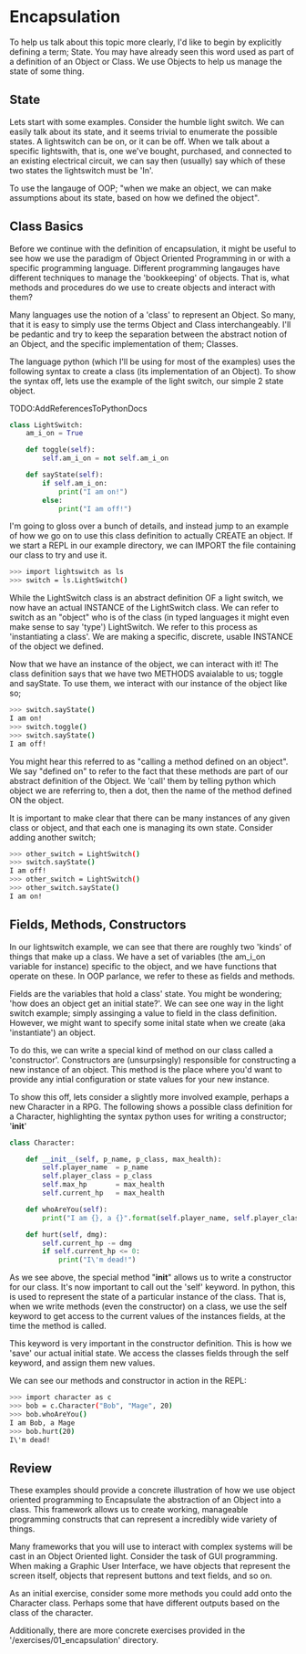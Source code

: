 # Encapsulation
To help us talk about this topic more clearly, I'd like to begin by explicitly defining a term; State. You may have already seen this word used as part of a definition of an Object or Class. We use Objects to help us manage the state of some thing. 

## State
Lets start with some examples. Consider the humble light switch. We can easily talk about its state, and it seems trivial to enumerate the possible states. A lightswitch can be on, or it can be off. When we talk about a specific lightswith, that is, one we've bought, purchased, and connected to an existing electrical circuit, we can say then (usually) say which of these two states the lightswitch must be 'In'. 

To use the langauge of OOP; "when we make an object, we can make assumptions about its state, based on how we defined the object". 

## Class Basics
Before we continue with the definition of encapsulation, it might be useful to see how we use the paradigm of Object Oriented Programming in or with a specific programming language.  Different programming langauges have different techniques to manage the 'bookkeeping' of objects. That is, what methods and procedures do we use to create objects and interact with them? 

Many languages use the notion of a 'class' to represent an Object. So many, that it is easy to simply use the terms Object and Class interchangeably. I'll be pedantic and try to keep the separation between the abstract notion of an Object, and the specific implementation of them; Classes. 

The language python (which I'll be using for most of the examples) uses the following syntax to create a class (its implementation of an Object). To show the syntax off, lets use the example of the light switch, our simple 2 state object. 

TODO:AddReferencesToPythonDocs

```python
class LightSwitch:
    am_i_on = True

    def toggle(self):
        self.am_i_on = not self.am_i_on

    def sayState(self):
        if self.am_i_on:
            print("I am on!")
        else:
            print("I am off!")
```

I'm going to gloss over a bunch of details, and instead jump to an example of how we go on to use this class definition to actually CREATE an object. If we start a REPL in our example directory, we can IMPORT the file containing our class to try and use it. 

```bash
>>> import lightswitch as ls
>>> switch = ls.LightSwitch()
```

While the LightSwitch class is an abstract definition OF a light switch, we now have an actual INSTANCE of the LightSwitch class. We can refer to switch as an "object" who is of the class (in typed languages it might even make sense to say 'type') LightSwitch. We refer to this process as 'instantiating a class'. We are making a specific, discrete, usable INSTANCE of the object we defined. 

Now that we have an instance of the object, we can interact with it! The class definition says that we have two METHODS avaialable to us; toggle and sayState. To use them, we interact with our instance of the object like so;

```bash
>>> switch.sayState()
I am on!
>>> switch.toggle()
>>> switch.sayState()
I am off!
```

You might hear this referred to as "calling a method defined on an object". We say "defined on" to refer to the fact that these methods are part of our abstract definition of the Object. We 'call' them by telling python which object we are referring to, then a dot, then the name of the method defined ON the object.

It is important to make clear that there can be many instances of any given class or object, and that each one is managing its own state. Consider adding another switch;

```bash
>>> other_switch = LightSwitch()
>>> switch.sayState()
I am off!  
>>> other_switch = LightSwitch()
>>> other_switch.sayState()
I am on!
```

## Fields, Methods, Constructors
In our lightswitch example, we can see that there are roughly two 'kinds' of things that make up a class. We have a set of variables (the am_i_on variable for instance) specific to the object, and we have functions that operate on these. In OOP parlance, we refer to these as fields and methods. 

Fields are the variables that hold a class' state. You might be wondering; 'how does an object get an initial state?'. We can see one way in the light switch example; simply assinging a value to field in the class definition. However, we might want to specify some inital state when we create (aka 'instantiate') an object. 

To do this, we can write a special kind of method on our class called a 'constructor'. Constructors are (unsurpsingly) responsible for constructing a new instance of an object. This method is the place where you'd want to provide any intial configuration or state values for your new instance. 

To show this off, lets consider a slightly more involved example, perhaps a new Character in a RPG. The following shows a possible class definition for a Character, highlighting the syntax python uses for writing a constructor; '__init__'

```python
class Character:

    def __init__(self, p_name, p_class, max_health):
        self.player_name  = p_name
        self.player_class = p_class 
        self.max_hp       = max_health
        self.current_hp   = max_health

    def whoAreYou(self):
        print("I am {}, a {}".format(self.player_name, self.player_class))

    def hurt(self, dmg):
        self.current_hp -= dmg
        if self.current_hp <= 0:
            print("I\'m dead!")

```

As we see above, the special method "__init__" allows us to write a constructor for our class. It's now important to call out the 'self' keyword. In python, this is used to represent the state of a particular instance of the class. That is, when we write methods (even the constructor) on a class, we use the self keyword to get access to the current values of the instances fields, at the time the method is called. 

This keyword is very important in the constructor definition. This is how we 'save' our actual initial state. We access the classes fields through the self keyword, and assign them new values.

We can see our methods and constructor in action in the REPL:

```bash
>>> import character as c 
>>> bob = c.Character("Bob", "Mage", 20)
>>> bob.whoAreYou()
I am Bob, a Mage
>>> bob.hurt(20)
I\'m dead!
```

## Review
These examples should provide a concrete illustration of how we use object oriented programming to Encapsulate the abstraction of an Object into a class. This framework allows us to create working, manageable programming constructs that can represent a incredibly wide variety of things. 

Many frameworks that you will use to interact with complex systems will be cast in an Object Oriented light. Consider the task of GUI programming. When making a Graphic User Interface, we have objects that represent the screen itself, objects that represent buttons and text fields, and so on. 

As an initial exercise, consider some more methods you could add onto the Character class. Perhaps some that have different outputs based on the class of the character. 

Additionally, there are more concrete exercises provided in the  '/exercises/01_encapsulation' directory. 